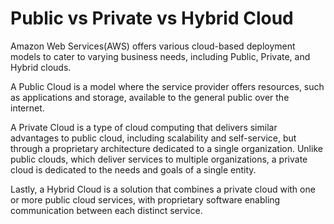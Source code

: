 # Public vs Private vs Hybrid Cloud

Amazon Web Services(AWS) offers various cloud-based deployment models to cater to varying business needs, including Public, Private, and Hybrid clouds.

A Public Cloud is a model where the service provider offers resources, such as applications and storage, available to the general public over the internet.

A Private Cloud is a type of cloud computing that delivers similar advantages to public cloud, including scalability and self-service, but through a proprietary architecture dedicated to a single organization. Unlike public clouds, which deliver services to multiple organizations, a private cloud is dedicated to the needs and goals of a single entity.

Lastly, a Hybrid Cloud is a solution that combines a private cloud with one or more public cloud services, with proprietary software enabling communication between each distinct service.
